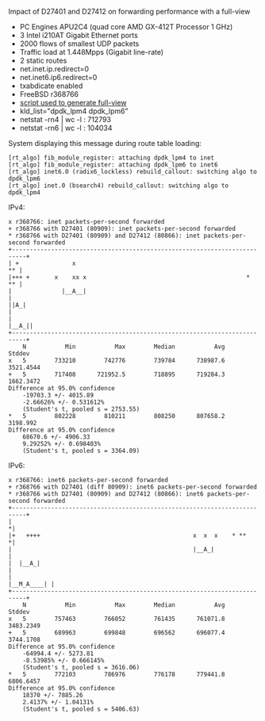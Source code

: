 Impact of D27401 and D27412 on forwarding performance with a full-view
  - PC Engines APU2C4 (quad core AMD GX-412T Processor 1 GHz)
  - 3 Intel i210AT Gigabit Ethernet ports
  - 2000 flows of smallest UDP packets
  - Traffic load at 1.448Mpps (Gigabit line-rate)
  - 2 static routes
  - net.inet.ip.redirect=0
  - net.inet6.ip6.redirect=0
  - txabdicate enabled
  - FreeBSD r368766
  - [script used to generate full-view](https://github.com/ocochard/BSDRP/blob/master/BSDRP/Files/usr/local/bin/bgptabledump2bird)
  - kld_list="dpdk_lpm4 dpdk_lpm6"
  - netstat -rn4 | wc -l : 712793
  - netstat -rn6 | wc -l : 104034

System displaying this message during route table loading:
```
[rt_algo] fib_module_register: attaching dpdk_lpm4 to inet
[rt_algo] fib_module_register: attaching dpdk_lpm6 to inet6
[rt_algo] inet6.0 (radix6_lockless) rebuild_callout: switching algo to dpdk_lpm6
[rt_algo] inet.0 (bsearch4) rebuild_callout: switching algo to dpdk_lpm4
```

IPv4:
```
x r368766: inet packets-per-second forwarded
+ r368766 with D27401 (80909): inet packets-per-second forwarded
* r368766 with D27401 (80909) and D27412 (80866): inet packets-per-second forwarded
+--------------------------------------------------------------------------+
| +               x                                                     ** |
|+++ +       x    xx x                                             *    ** |
|              |__A__|                                                     |
||A_|                                                                      |
|                                                                    |__A_||
+--------------------------------------------------------------------------+
    N           Min           Max        Median           Avg        Stddev
x   5        733210        742776        739784      738987.6     3521.4544
+   5        717408      721952.5        718895      719284.3     1662.3472
Difference at 95.0% confidence
	-19703.3 +/- 4015.89
	-2.66626% +/- 0.531612%
	(Student's t, pooled s = 2753.55)
*   5        802228        810211        808250      807658.2      3198.992
Difference at 95.0% confidence
	68670.6 +/- 4906.33
	9.29252% +/- 0.698403%
	(Student's t, pooled s = 3364.09)
```

IPv6:

```
x r368766: inet6 packets-per-second forwarded
+ r368766 with D27401 (diff 80909): inet6 packets-per-second forwarded
* r368766 with D27401 (80909) and D27412 (80866): inet6 packets-per-second forwarded
+--------------------------------------------------------------------------+
|                                                                         *|
|+   ++++                                           x  x  x    * **       *|
|                                                   |__A_|                 |
|  |__A_|                                                                  |
|                                                              |__M_A____| |
+--------------------------------------------------------------------------+
    N           Min           Max        Median           Avg        Stddev
x   5        757463        766052        761435      761071.8     3483.2349
+   5        689963        699848        696562      696077.4     3744.1708
Difference at 95.0% confidence
	-64994.4 +/- 5273.81
	-8.53985% +/- 0.666145%
	(Student's t, pooled s = 3616.06)
*   5        772103        786976        776178      779441.8     6806.6457
Difference at 95.0% confidence
	18370 +/- 7885.26
	2.4137% +/- 1.04131%
	(Student's t, pooled s = 5406.63)
```
